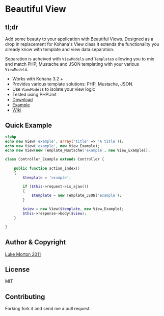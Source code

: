 # Beautiful View

## tl;dr

Add some beauty to your application with Beautiful Views.
Designed as a drop in replacement for Kohana's View class
it extends the functionality you already know with template
and view data separation.

Separation is acheived with `ViewModel`s and `Template`s
allowing you to mix and match PHP, Mustache and JSON
templating with your various `ViewModel`s.

 - Works with Kohana 3.2 +
 - Provides various template solutions: PHP, Mustache, JSON.
 - Use `ViewModel`s to isolate your view logic
 - Tested using PHPUnit
 - [Download](https://github.com/beautiful/view/zipball/master)
 - [Example](https://github.com/beautiful/example)
 - [Wiki](https://github.com/beautiful/view/wiki)

## Quick Example

```php
<?php
echo new View('example', array('title' => 'A title'));
echo new View('example', new View_Example);
echo new View(new Template_Mustache('example', new View_Example));

class Controller_Example extends Controller {
	
	public function action_index()
	{
		$template = 'example';

		if ($this->request->is_ajax())
		{
			$template = new Template_JSON('example');
		}

		$view = new View($template, new View_Example);
		$this->response->body($view);
	}

}
```

## Author & Copyright

[Luke Morton 2011](http://lukemorton.co.uk)

## License

MIT

## Contributing

Forking fork it and send me a pull request.
